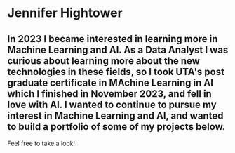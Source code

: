 # Jennifer Hightower
## In 2023 I became interested in learning more in Machine Learning and AI.  As a Data Analyst I was curious about learning more about the new technologies in these fields, so I took UTA's post graduate certificate in MAchine Learning in AI which I finished in November 2023, and fell in love with AI.  I wanted to continue to pursue my interest in Machine Learning and AI, and wanted to build a portfolio of some of my projects below.

Feel free to take a look!

